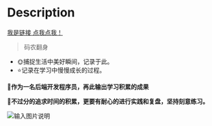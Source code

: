 # Description

[我是链接  点我点我！](https://770255975.github.io/CodeWars/#/)

> 码农翻身
* 🌞捕捉生活中美好瞬间，记录于此。
* ⭐记录在学习中慢慢成长的过程。

**🔔作为一名后端开发程序员，再此输出学习积累的成果**

**🔔不过分的追求时间的积累，更要有耐心的进行实践和复盘，坚持刻意练习。** 


![输入图片说明](https://img-blog.csdnimg.cn/d45f12fdc60247be92f40d20158386df.png?x-oss-process=image/watermark,type_ZmFuZ3poZW5naGVpdGk,shadow_10,text_aHR0cHM6Ly9ibG9nLmNzZG4ubmV0L3FxXzM1NDE2MjE0,size_16,color_FFFFFF,t_70 "在这里输入图片标题")

